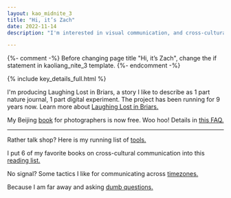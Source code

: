 ```yaml
---
layout: kao_midnite_3
title: "Hi, it’s Zach"
date: 2022-11-14
description: "I'm interested in visual communication, and cross-cultural communication. You can use this website to explore some of my on-going projects."

---
```



{%- comment -%}
Before changing page title "Hi, it’s Zach", change the if statement in kaoliang_nite_3 template. 
{%- endcomment -%}

<p class="lede">{% include key_details_full.html %}</p>
<div class="space"></div>
<div class="scan" markdown="1">  

I'm producing Laughing Lost in Briars, a story I like to describe as 1 part nature journal, 1 part digital experiment. The project has been running for 9 years now. Learn more about [Laughing Lost in Briars.]

My Beijing [book] for photographers is now free. Woo hoo! Details in [this FAQ.]

---

<p id="talk-shop">Rather talk shop? Here is my running list of <a href="https://www.zachmccabe.com/tools">tools.</a></p>

I put 6 of my favorite books on cross-cultural communication into this [reading list.]

No signal? Some tactics I like for communicating across [timezones.]

Because I am far away and asking [dumb questions.]

</div>

[Laughing Lost in Briars.]: https://www.zachmccabe.com/briars

[book]: https://www.zachmccabe.com/beijing

[this FAQ.]: https://www.zachmccabe.com/beijing/faq#why-is-this-book-free

[timezones.]: https://www.zachmccabe.com/timezones

[reading list.]: https://www.zachmccabe.com/reading-list

[dumb questions.]: https://www.zachmccabe.com/notes/dumb-questions
